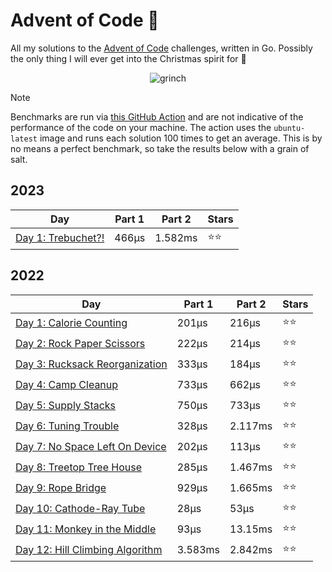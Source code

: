 # Advent of Code 📆
All my solutions to the [Advent of Code](https://adventofcode.com/) challenges, written in Go. Possibly the only thing I will ever get into the Christmas spirit for 🎄

<p align="center">
  <img alt="grinch" src="https://github.com/scottmckendry/AoC/assets/39483124/def61fe9-d27c-4440-b033-4fb7630306e0"/>
</p>

> [!NOTE]
> Benchmarks are run via [this GitHub Action](https://github.com/scottmckendry/aoc/actions/workflows/readmeStats.yml) and are not indicative of the performance of the code on your machine.
> The action uses the `ubuntu-latest` image and runs each solution 100 times to get an average. This is by no means a perfect benchmark, so take the results below with a grain of salt.

## 2023
<!-- 2023TableStart -->
| Day | Part 1 | Part 2 | Stars |
| --- | --- | --- | --- |
| [Day 1: Trebuchet?!](https://adventofcode.com/2023/day/1) | 466µs | 1.582ms | ⭐⭐ |

<!-- 2023TableEnd -->

## 2022
<!-- 2022TableStart -->
| Day | Part 1 | Part 2 | Stars |
| --- | --- | --- | --- |
| [Day 1: Calorie Counting](https://adventofcode.com/2022/day/1) | 201µs | 216µs | ⭐⭐ |
| [Day 2: Rock Paper Scissors](https://adventofcode.com/2022/day/2) | 222µs | 214µs | ⭐⭐ |
| [Day 3: Rucksack Reorganization](https://adventofcode.com/2022/day/3) | 333µs | 184µs | ⭐⭐ |
| [Day 4: Camp Cleanup](https://adventofcode.com/2022/day/4) | 733µs | 662µs | ⭐⭐ |
| [Day 5: Supply Stacks](https://adventofcode.com/2022/day/5) | 750µs | 733µs | ⭐⭐ |
| [Day 6: Tuning Trouble](https://adventofcode.com/2022/day/6) | 328µs | 2.117ms | ⭐⭐ |
| [Day 7: No Space Left On Device](https://adventofcode.com/2022/day/7) | 202µs | 113µs | ⭐⭐ |
| [Day 8: Treetop Tree House](https://adventofcode.com/2022/day/8) | 285µs | 1.467ms | ⭐⭐ |
| [Day 9: Rope Bridge](https://adventofcode.com/2022/day/9) | 929µs | 1.665ms | ⭐⭐ |
| [Day 10: Cathode-Ray Tube](https://adventofcode.com/2022/day/10) | 28µs | 53µs | ⭐⭐ |
| [Day 11: Monkey in the Middle](https://adventofcode.com/2022/day/11) | 93µs | 13.15ms | ⭐⭐ |
| [Day 12: Hill Climbing Algorithm](https://adventofcode.com/2022/day/12) | 3.583ms | 2.842ms | ⭐⭐ |

<!-- 2022TableEnd -->
